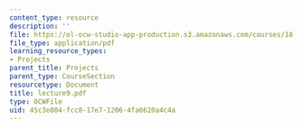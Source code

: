 ```yaml
---
content_type: resource
description: ''
file: https://ol-ocw-studio-app-production.s3.amazonaws.com/courses/18-704-seminar-in-algebra-and-number-theory-rational-points-on-elliptic-curves-fall-2004/45c3e804fcc817e712064fa6620a4c4a_lecture9.pdf
file_type: application/pdf
learning_resource_types:
- Projects
parent_title: Projects
parent_type: CourseSection
resourcetype: Document
title: lecture9.pdf
type: OCWFile
uid: 45c3e804-fcc8-17e7-1206-4fa6620a4c4a
---
```

